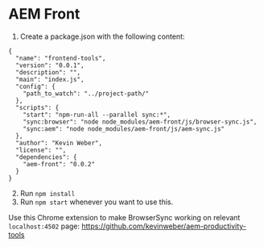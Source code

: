 # AEM Front

1. Create a package.json with the following content:

```
{
  "name": "frontend-tools",
  "version": "0.0.1",
  "description": "",
  "main": "index.js",
  "config": {
    "path_to_watch": "../project-path/"
  },
  "scripts": {
    "start": "npm-run-all --parallel sync:*",
    "sync:browser": "node node_modules/aem-front/js/browser-sync.js",
    "sync:aem": "node node_modules/aem-front/js/aem-sync.js"
  },
  "author": "Kevin Weber",
  "license": "",
  "dependencies": {
    "aem-front": "0.0.2"
  }
}
```

2. Run `npm install`
3. Run `npm start` whenever you want to use this.

Use this Chrome extension to make BrowserSync working on relevant `localhost:4502` page: https://github.com/kevinweber/aem-productivity-tools